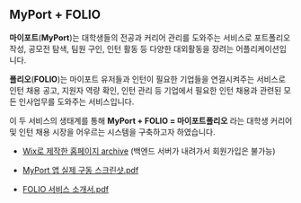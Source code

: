 ## MyPort + FOLIO

**마이포트**(**MyPort**)는 대학생들의 전공과 커리어 관리를 도와주는 서비스로 포트폴리오 작성, 공모전 탐색, 팀원 구인, 인턴 활동 등 다양한 대외활동을 장려는 어플리케이션입니다.

**폴리오**(**FOLIO**)는 마이포트 유저들과 인턴이 필요한 기업들을 연결시켜주는 서비스로 인턴 채용 공고, 지원자 역량 확인, 인턴 관리 등 기업에서 필요한 인턴 채용과 관련된 모든 인사업무를 도와주는 서비스입니다.

이 두 서비스의 생태계를 통해 **MyPort + FOLIO = 마이포트폴리오** 라는 대학생 커리어 및 인턴 채용 시장을 어우르는 시스템을 구축하고자 하였습니다.

- [Wix로 제작한 홈페이지 archive](https://admin650758.wixsite.com/myport) (백엔드 서버가 내려가서 회원가입은 불가능)

- [MyPort 앱 실제 구동 스크린샷.pdf](https://github.com/aiden0407/MYPORT/files/13420963/MyPort.pdf)

- [FOLIO 서비스 소개서.pdf](https://github.com/aiden0407/MYPORT/files/13420964/_.pdf)

